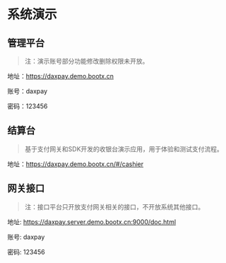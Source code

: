 # 系统演示

## 管理平台
> 注：演示账号部分功能修改删除权限未开放。

地址：https://daxpay.demo.bootx.cn

账号：daxpay

密码：123456

## 结算台
> 基于支付网关和SDK开发的收银台演示应用，用于体验和测试支付流程。

地址：https://daxpay.demo.bootx.cn/#/cashier

## 网关接口
> 注：接口平台只开放支付网关相关的接口，不开放系统其他接口。

地址: https://daxpay.server.demo.bootx.cn:9000/doc.html

账号: daxpay

密码: 123456

